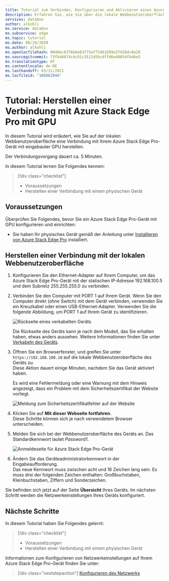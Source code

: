 ```yaml
---
title: Tutorial zum Verbinden, Konfigurieren und Aktivieren eines Azure Stack Edge Pro-Geräts mit GPU im Azure-Portal | Microsoft-Dokumentation
description: Erfahren Sie, wie Sie über die lokale Webbenutzeroberfläche eine Verbindung mit Ihrem Azure Stack Edge-Gerät mit eingebauter GPU herstellen.
services: databox
author: alkohli
ms.service: databox
ms.subservice: edge
ms.topic: tutorial
ms.date: 08/29/2020
ms.author: alkohli
ms.openlocfilehash: 0046bc6376b0a03f75aff5461b99e3f450dc0a28
ms.sourcegitcommit: 73fb48074c4c91c3511d5bcdffd6e40854fb46e5
ms.translationtype: HT
ms.contentlocale: de-DE
ms.lasthandoff: 03/31/2021
ms.locfileid: "106062946"
---
```

# <a name="tutorial-connect-to-azure-stack-edge-pro-with-gpu"></a>Tutorial: Herstellen einer Verbindung mit Azure Stack Edge Pro mit GPU

In diesem Tutorial wird erläutert, wie Sie auf der lokalen Webbenutzeroberfläche eine Verbindung mit Ihrem Azure Stack Edge Pro-Gerät mit eingebauter GPU herstellen.

Der Verbindungsvorgang dauert ca. 5 Minuten.

In diesem Tutorial lernen Sie Folgendes kennen:

> [!div class="checklist"]
>
> * Voraussetzungen
> * Herstellen einer Verbindung mit einem physischen Gerät


## <a name="prerequisites"></a>Voraussetzungen

Überprüfen Sie Folgendes, bevor Sie ein Azure Stack Edge Pro-Gerät mit GPU konfigurieren und einrichten:

* Sie haben Ihr physisches Gerät gemäß der Anleitung unter [Installieren von Azure Stack Edge Pro](azure-stack-edge-gpu-deploy-install.md) installiert.


## <a name="connect-to-the-local-web-ui-setup"></a>Herstellen einer Verbindung mit der lokalen Webbenutzeroberfläche

1. Konfigurieren Sie den Ethernet-Adapter auf Ihrem Computer, um das Azure Stack Edge Pro-Gerät mit der statischen IP-Adresse 192.168.100.5 und dem Subnetz 255.255.255.0 zu verbinden.

2. Verbinden Sie den Computer mit PORT 1 auf Ihrem Gerät. Wenn Sie den Computer direkt (ohne Switch) mit dem Gerät verbinden, verwenden Sie ein Kreuzkabel oder einen USB-Ethernet-Adapter. Verwenden Sie die folgende Abbildung, um PORT 1 auf Ihrem Gerät zu identifizieren.

    ![Rückseite eines verkabelten Geräts](./media/azure-stack-edge-gpu-deploy-install/ase-two-pci-slots.png)

    Die Rückseite des Geräts kann je nach dem Modell, das Sie erhalten haben, etwas anders aussehen. Weitere Informationen finden Sie unter [Verkabeln des Geräts](azure-stack-edge-gpu-deploy-install.md#cable-the-device).


3. Öffnen Sie ein Browserfenster, und greifen Sie unter `https://192.168.100.10` auf die lokale Webbenutzeroberfläche des Geräts zu.  
    Diese Aktion dauert einige Minuten, nachdem Sie das Gerät aktiviert haben.

    Es wird eine Fehlermeldung oder eine Warnung mit dem Hinweis angezeigt, dass ein Problem mit dem Sicherheitszertifikat der Website vorliegt. 
   
    ![Meldung zum Sicherheitszertifikatfehler auf der Website](./media/azure-stack-edge-deploy-connect-setup-activate/image2.png)

4. Klicken Sie auf **Mit dieser Webseite fortfahren**.  
    Diese Schritte können sich je nach verwendetem Browser unterscheiden.

5. Melden Sie sich bei der Webbenutzeroberfläche des Geräts an. Das Standardkennwort lautet *Password1*. 
   
    ![Anmeldeseite für Azure Stack Edge Pro-Gerät](./media/azure-stack-edge-deploy-connect-setup-activate/image3.png)

6. Ändern Sie das Geräteadministratorkennwort in der Eingabeaufforderung.  
    Das neue Kennwort muss zwischen acht und 16 Zeichen lang sein. Es muss drei der folgenden Zeichen enthalten: Großbuchstaben, Kleinbuchstaben, Ziffern und Sonderzeichen.

Sie befinden sich jetzt auf der Seite **Übersicht** Ihres Geräts. Im nächsten Schritt werden die Netzwerkeinstellungen Ihres Geräts konfiguriert.


## <a name="next-steps"></a>Nächste Schritte

In diesem Tutorial haben Sie Folgendes gelernt:

> [!div class="checklist"]
> * Voraussetzungen
> * Herstellen einer Verbindung mit einem physischen Gerät


Informationen zum Konfigurieren von Netzwerkeinstellungen auf Ihrem Azure Stack Edge Pro-Gerät finden Sie unter:

> [!div class="nextstepaction"]
> [Konfigurieren des Netzwerks](./azure-stack-edge-gpu-deploy-configure-network-compute-web-proxy.md)
